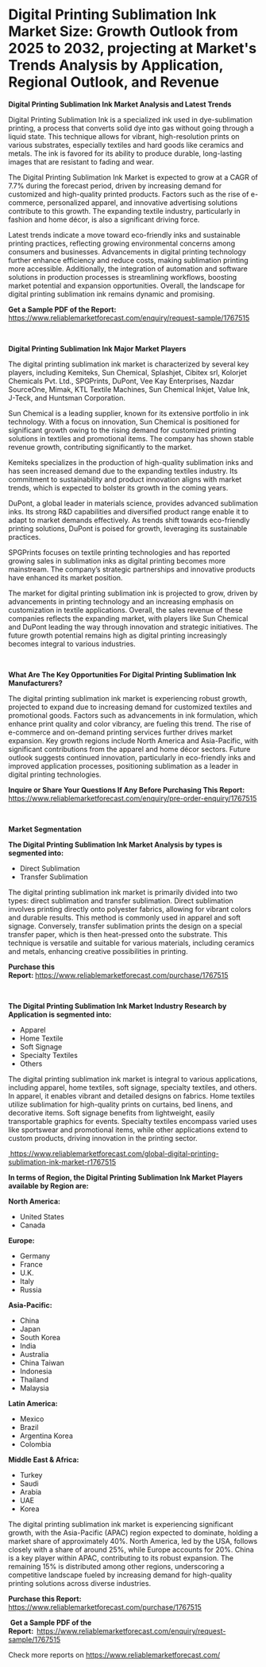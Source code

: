 <p><h1>Digital Printing Sublimation Ink Market Size: Growth Outlook from 2025 to 2032, projecting at Market's Trends Analysis by Application, Regional Outlook, and Revenue</h1></p><p><strong>Digital Printing Sublimation Ink Market Analysis and Latest Trends</strong></p>
<p><p>Digital Printing Sublimation Ink is a specialized ink used in dye-sublimation printing, a process that converts solid dye into gas without going through a liquid state. This technique allows for vibrant, high-resolution prints on various substrates, especially textiles and hard goods like ceramics and metals. The ink is favored for its ability to produce durable, long-lasting images that are resistant to fading and wear.</p><p>The Digital Printing Sublimation Ink Market is expected to grow at a CAGR of 7.7% during the forecast period, driven by increasing demand for customized and high-quality printed products. Factors such as the rise of e-commerce, personalized apparel, and innovative advertising solutions contribute to this growth. The expanding textile industry, particularly in fashion and home décor, is also a significant driving force. </p><p>Latest trends indicate a move toward eco-friendly inks and sustainable printing practices, reflecting growing environmental concerns among consumers and businesses. Advancements in digital printing technology further enhance efficiency and reduce costs, making sublimation printing more accessible. Additionally, the integration of automation and software solutions in production processes is streamlining workflows, boosting market potential and expansion opportunities. Overall, the landscape for digital printing sublimation ink remains dynamic and promising.</p></p>
<p><strong>Get a Sample PDF of the Report:&nbsp;</strong> <a href="https://www.reliablemarketforecast.com/enquiry/request-sample/1767515?utm_campaign=2247&utm_medium=2&utm_source=Github&utm_content=ia&utm_term=02022025&utm_id=digital-printing-sublimation-ink">https://www.reliablemarketforecast.com/enquiry/request-sample/1767515</a></p>
<p>&nbsp;</p>
<p><strong>Digital Printing Sublimation Ink Major Market Players</strong></p>
<p><p>The digital printing sublimation ink market is characterized by several key players, including Kemiteks, Sun Chemical, Splashjet, Cibitex srl, Kolorjet Chemicals Pvt. Ltd., SPGPrints, DuPont, Vee Kay Enterprises, Nazdar SourceOne, Mimak, KTL Textile Machines, Sun Chemical Inkjet, Value Ink, J-Teck, and Huntsman Corporation. </p><p>Sun Chemical is a leading supplier, known for its extensive portfolio in ink technology. With a focus on innovation, Sun Chemical is positioned for significant growth owing to the rising demand for customized printing solutions in textiles and promotional items. The company has shown stable revenue growth, contributing significantly to the market.</p><p>Kemiteks specializes in the production of high-quality sublimation inks and has seen increased demand due to the expanding textiles industry. Its commitment to sustainability and product innovation aligns with market trends, which is expected to bolster its growth in the coming years.</p><p>DuPont, a global leader in materials science, provides advanced sublimation inks. Its strong R&D capabilities and diversified product range enable it to adapt to market demands effectively. As trends shift towards eco-friendly printing solutions, DuPont is poised for growth, leveraging its sustainable practices.</p><p>SPGPrints focuses on textile printing technologies and has reported growing sales in sublimation inks as digital printing becomes more mainstream. The company’s strategic partnerships and innovative products have enhanced its market position.</p><p>The market for digital printing sublimation ink is projected to grow, driven by advancements in printing technology and an increasing emphasis on customization in textile applications. Overall, the sales revenue of these companies reflects the expanding market, with players like Sun Chemical and DuPont leading the way through innovation and strategic initiatives. The future growth potential remains high as digital printing increasingly becomes integral to various industries.</p></p>
<p>&nbsp;</p>
<p><strong>What Are The Key Opportunities For Digital Printing Sublimation Ink Manufacturers?</strong></p>
<p><p>The digital printing sublimation ink market is experiencing robust growth, projected to expand due to increasing demand for customized textiles and promotional goods. Factors such as advancements in ink formulation, which enhance print quality and color vibrancy, are fueling this trend. The rise of e-commerce and on-demand printing services further drives market expansion. Key growth regions include North America and Asia-Pacific, with significant contributions from the apparel and home décor sectors. Future outlook suggests continued innovation, particularly in eco-friendly inks and improved application processes, positioning sublimation as a leader in digital printing technologies.</p></p>
<p><strong>Inquire or Share Your Questions If Any Before Purchasing This Report:</strong> <a href="https://www.reliablemarketforecast.com/enquiry/pre-order-enquiry/1767515?utm_campaign=2247&utm_medium=2&utm_source=Github&utm_content=ia&utm_term=02022025&utm_id=digital-printing-sublimation-ink">https://www.reliablemarketforecast.com/enquiry/pre-order-enquiry/1767515</a></p>
<p>&nbsp;</p>
<p><strong>Market Segmentation</strong></p>
<p><strong>The Digital Printing Sublimation Ink Market Analysis by types is segmented into:</strong></p>
<p><ul><li>Direct Sublimation</li><li>Transfer Sublimation</li></ul></p>
<p><p>The digital printing sublimation ink market is primarily divided into two types: direct sublimation and transfer sublimation. Direct sublimation involves printing directly onto polyester fabrics, allowing for vibrant colors and durable results. This method is commonly used in apparel and soft signage. Conversely, transfer sublimation prints the design on a special transfer paper, which is then heat-pressed onto the substrate. This technique is versatile and suitable for various materials, including ceramics and metals, enhancing creative possibilities in printing.</p></p>
<p><strong>Purchase this Report:&nbsp;</strong><a href="https://www.reliablemarketforecast.com/purchase/1767515?utm_campaign=2247&utm_medium=2&utm_source=Github&utm_content=ia&utm_term=02022025&utm_id=digital-printing-sublimation-ink">https://www.reliablemarketforecast.com/purchase/1767515</a></p>
<p>&nbsp;</p>
<p><strong>The Digital Printing Sublimation Ink Market Industry Research by Application is segmented into:</strong></p>
<p><ul><li>Apparel</li><li>Home Textile</li><li>Soft Signage</li><li>Specialty Textiles</li><li>Others</li></ul></p>
<p><p>The digital printing sublimation ink market is integral to various applications, including apparel, home textiles, soft signage, specialty textiles, and others. In apparel, it enables vibrant and detailed designs on fabrics. Home textiles utilize sublimation for high-quality prints on curtains, bed linens, and decorative items. Soft signage benefits from lightweight, easily transportable graphics for events. Specialty textiles encompass varied uses like sportswear and promotional items, while other applications extend to custom products, driving innovation in the printing sector.</p></p>
<p><a href="https://www.reliablemarketforecast.com/global-digital-printing-sublimation-ink-market-r1767515?utm_campaign=2247&utm_medium=2&utm_source=Github&utm_content=ia&utm_term=02022025&utm_id=digital-printing-sublimation-ink">&nbsp;https://www.reliablemarketforecast.com/global-digital-printing-sublimation-ink-market-r1767515</a></p>
<p><strong>In terms of Region, the Digital Printing Sublimation Ink Market Players available by Region are:</strong></p>
<p>
    <p> <strong> North America: </strong>
        <ul>
            <li>United States</li>
            <li>Canada</li>
        </ul>
        </p> 
    <p> <strong> Europe: </strong>
        <ul>
            <li>Germany</li>
            <li>France</li>
            <li>U.K.</li>
            <li>Italy</li>
            <li>Russia</li>
        </ul>
        </p> 
    <p> <strong> Asia-Pacific: </strong>
        <ul>
            <li>China</li>
            <li>Japan</li>
            <li>South Korea</li>
            <li>India</li>
            <li>Australia</li>
            <li>China Taiwan</li>
            <li>Indonesia</li>
            <li>Thailand</li>
            <li>Malaysia</li>
        </ul>
        </p> 
    <p> <strong> Latin America: </strong>
        <ul>
            <li>Mexico</li>
            <li>Brazil</li>
            <li>Argentina Korea</li>
            <li>Colombia</li>
        </ul>
        </p> 
    <p> <strong> Middle East & Africa: </strong>
        <ul>
            <li>Turkey</li>
            <li>Saudi</li>
            <li>Arabia</li>
            <li>UAE</li>
            <li>Korea</li>
        </ul>
    </p>
    </p>
<p><p>The digital printing sublimation ink market is experiencing significant growth, with the Asia-Pacific (APAC) region expected to dominate, holding a market share of approximately 40%. North America, led by the USA, follows closely with a share of around 25%, while Europe accounts for 20%. China is a key player within APAC, contributing to its robust expansion. The remaining 15% is distributed among other regions, underscoring a competitive landscape fueled by increasing demand for high-quality printing solutions across diverse industries.</p></p>
<p><strong>Purchase this Report: </strong><a href="https://www.reliablemarketforecast.com/purchase/1767515?utm_campaign=2247&utm_medium=2&utm_source=Github&utm_content=ia&utm_term=02022025&utm_id=digital-printing-sublimation-ink">https://www.reliablemarketforecast.com/purchase/1767515</a></p>
<p>&nbsp;<strong>Get a Sample PDF of the Report:&nbsp;&nbsp;</strong><a href="https://www.reliablemarketforecast.com/enquiry/request-sample/1767515?utm_campaign=2247&utm_medium=2&utm_source=Github&utm_content=ia&utm_term=02022025&utm_id=digital-printing-sublimation-ink">https://www.reliablemarketforecast.com/enquiry/request-sample/1767515</a></p>
<p><strong></strong></p>
<p>Check more reports on <a href="https://www.reliablemarketforecast.com/?utm_campaign=2247&utm_medium=2&utm_source=Github&utm_content=ia&utm_term=02022025&utm_id=digital-printing-sublimation-ink">https://www.reliablemarketforecast.com/</a></p>